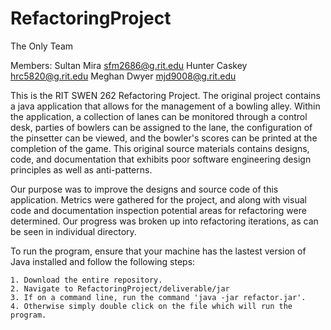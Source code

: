 # RefactoringProject

The Only Team

Members:
	Sultan Mira    <sfm2686@g.rit.edu>
	Hunter Caskey  <hrc5820@g.rit.edu>
	Meghan Dwyer   <mjd9008@g.rit.edu>

This is the RIT SWEN 262 Refactoring Project. The original project contains a java application that allows for the management of a bowling alley. Within the application, a collection of lanes can be monitored through a control desk, parties of bowlers can be assigned to the lane, the configuration of the pinsetter can be viewed, and the bowler's scores can be printed at the completion of the game. This original source materials contains designs, code, and documentation that exhibits poor software engineering design principles as well as anti-patterns. 

Our purpose was to improve the designs and source code of this application. Metrics were gathered for the project, and along with visual code and documentation inspection potential areas for refactoring were determined. Our progress was broken up into refactoring iterations, as can be seen in individual directory. 

To run the program, ensure that your machine has the lastest version of Java installed and follow the following steps:
	
	1. Download the entire repository. 
	2. Navigate to RefactoringProject/deliverable/jar
	3. If on a command line, run the command 'java -jar refactor.jar'.
	4. Otherwise simply double click on the file which will run the program.

